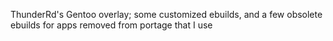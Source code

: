 
ThunderRd's Gentoo overlay; some customized ebuilds, and a few obsolete ebuilds for apps removed from portage that I use
